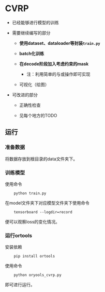 # CVRP

- 已经能够进行模型的训练

- 需要继续编写的部分

    - **使用dataset、dataloader等封装`train.py`**    

    - **batch化训练**
  
    - **在decode阶段加入考虑约束的mask**
  
      - 注：利用简单的与或操作即可实现
    
    - 可视化（绘图）

- 可改进的部分

    - 正确性检查

    - 见每个地方的TODO

## 运行

### 准备数据

将数据存放到根目录的data文件夹下。

### 训练模型
使用命令
```
    python train.py 
```
在model文件夹下对应模型文件夹下使用命令
```
    tensorboard --logdir=record
```
便可以观察loss的变化情况。

### 运行ortools

安装依赖
```
    pip install ortools
```
使用命令
```
    python oryools_cvrp.py 
```
即可进行运行。